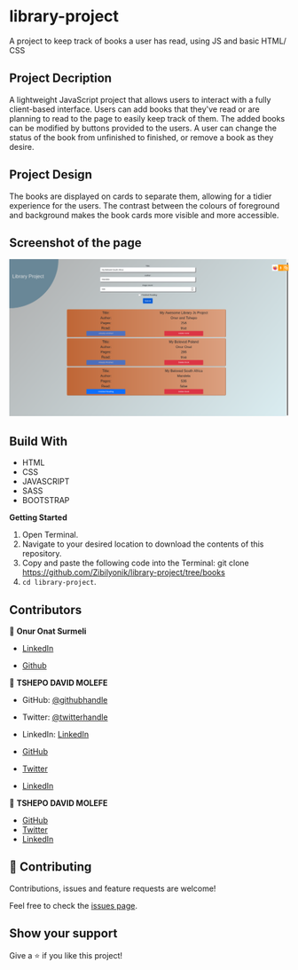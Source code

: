 # library-project
A project to keep track of books a user has read, using JS and basic HTML/ CSS




## Project Decription
A lightweight JavaScript project that allows users to interact with a fully client-based interface.
Users can add books that they've read or are planning to read to the page to easily keep track of them.
The added books can be modified by buttons provided to the users. A user can change the status of the book from unfinished to finished, or remove a book as they desire.


## Project Design
The books are displayed on cards to separate them, allowing for a tidier experience for the users.
The contrast between the colours of foreground and background makes the book cards more visible and more accessible.


## Screenshot of the page
![Screenshot Profile Page](./assets/librarypage.png)


## Build With

- HTML
- CSS
- JAVASCRIPT
- SASS
- BOOTSTRAP


**Getting Started**

1. Open Terminal.
2. Navigate to your desired location to download the contents of this repository.
3. Copy and paste the following code into the Terminal: git clone https://github.com/Zibilyonik/library-project/tree/books
4. ```cd library-project```.


## Contributors

👤 **Onur Onat Surmeli**

* [LinkedIn](https://www.linkedin.com/in/onur-onat-surmeli-1143ab181/)

* [Github](https://github.com/Zibilyonik)

👤 **TSHEPO DAVID MOLEFE**

- GitHub: [@githubhandle](https://github.com/TSHEPO-CLOUD)
- Twitter: [@twitterhandle](https://twitter.com/tshepomolefem)
- LinkedIn: [LinkedIn](https://www.linkedin.com/in/tshepo-molefe-8153313b)

- [GitHub](https://github.com/Zibilyonik)
- [Twitter](https://twitter.com/OnurSurmeli2)
- [LinkedIn](https://www.linkedin.com/in/onuronatsurmeli/)

👤 **TSHEPO DAVID MOLEFE**

- [GitHub](https://github.com/TSHEPO-CLOUD)
- [Twitter](https://twitter.com/tshepomolefem)
- [LinkedIn](https://www.linkedin.com/in/tshepo-molefe-8153313b)

## 🤝 Contributing

Contributions, issues and feature requests are welcome!

Feel free to check the [issues page](issues/).

## Show your support

Give a ⭐️ if you like this project!

